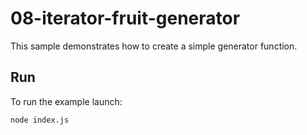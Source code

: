 # 08-iterator-fruit-generator

This sample demonstrates how to create a simple generator function.

## Run

To run the example launch:

```
node index.js
```
